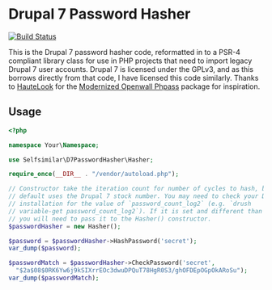 Drupal 7 Password Hasher
===================

[![Build Status](https://img.shields.io/travis/selfsimilar/drupal7_password_hasher/master.svg?style=flat-square)](https://travis-ci.org/selfsimilar/drupal7_password_hasher)

This is the Drupal 7 password hasher code, reformatted in to a PSR-4 compliant
library class for use in PHP projects that need to import legacy Drupal 7 user
accounts. Drupal 7 is licensed under the GPLv3, and as this borrows directly
from that code, I have licensed this code similarly. Thanks to
[HauteLook](https://github.com/hautelook) for the
[Modernized Openwall Phpass](https://github.com/hautelook/phpass) package for
inspiration.

Usage
-----

```php
<?php

namespace Your\Namespace;

use Selfsimilar\D7PasswordHasher\Hasher;

require_once(__DIR__ . "/vendor/autoload.php");

// Constructor take the iteration count for number of cycles to hash, but by
// default uses the Drupal 7 stock number. You may need to check your Drupal 7
// installation for the value of `password_count_log2` (e.g. `drush
// variable-get password_count_log2`). If it is set and different than 15,
// you will need to pass it to the Hasher() constructor.
$passwordHasher = new Hasher();

$password = $passwordHasher->HashPassword('secret');
var_dump($password);

$passwordMatch = $passwordHasher->CheckPassword('secret',
  "$2a$08$0RK6Yw6j9kSIXrrEOc3dwuDPQuT78HgR0S3/ghOFDEpOGpOkARoSu");
var_dump($passwordMatch);
```
